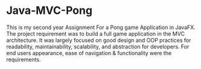 # Java-MVC-Pong
This is my second year Assignment For a Pong game Application in JavaFX. The project requirement was to build a full game application in the MVC architecture. It was largely focused on good design and OOP practices for readability, maintainability, scalability, and abstraction for developers. For end users appearance, ease of navigation & functionality were the requirements. 
